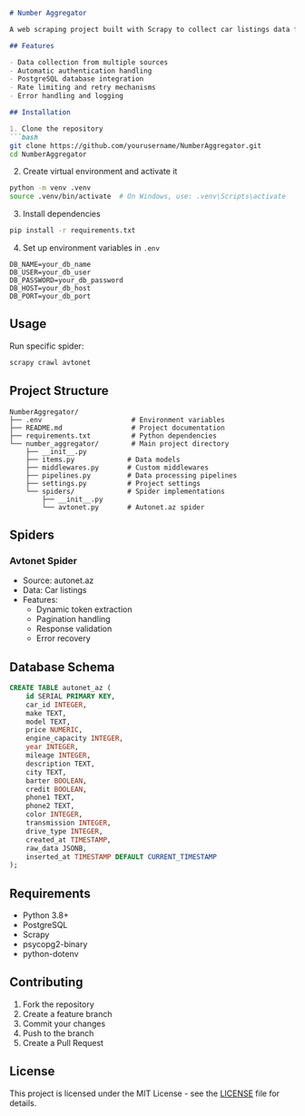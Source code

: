 ```markdown
# Number Aggregator

A web scraping project built with Scrapy to collect car listings data from various automobile marketplaces.

## Features

- Data collection from multiple sources
- Automatic authentication handling
- PostgreSQL database integration
- Rate limiting and retry mechanisms 
- Error handling and logging

## Installation

1. Clone the repository
```bash
git clone https://github.com/yourusername/NumberAggregator.git
cd NumberAggregator
```

2. Create virtual environment and activate it
```bash
python -m venv .venv
source .venv/bin/activate  # On Windows, use: .venv\Scripts\activate
```

3. Install dependencies
```bash
pip install -r requirements.txt
```

4. Set up environment variables in `.env`
```
DB_NAME=your_db_name
DB_USER=your_db_user
DB_PASSWORD=your_db_password
DB_HOST=your_db_host
DB_PORT=your_db_port
```

## Usage

Run specific spider:
```bash
scrapy crawl avtonet
```

## Project Structure

```
NumberAggregator/
├── .env                      # Environment variables
├── README.md                 # Project documentation
├── requirements.txt          # Python dependencies
└── number_aggregator/        # Main project directory
    ├── __init__.py
    ├── items.py             # Data models
    ├── middlewares.py       # Custom middlewares
    ├── pipelines.py         # Data processing pipelines
    ├── settings.py          # Project settings
    └── spiders/             # Spider implementations
        ├── __init__.py
        └── avtonet.py       # Autonet.az spider
```

## Spiders

### Avtonet Spider
- Source: autonet.az
- Data: Car listings
- Features:
  - Dynamic token extraction
  - Pagination handling
  - Response validation
  - Error recovery

## Database Schema

```sql
CREATE TABLE autonet_az (
    id SERIAL PRIMARY KEY,
    car_id INTEGER,
    make TEXT,
    model TEXT,
    price NUMERIC,
    engine_capacity INTEGER,
    year INTEGER,
    mileage INTEGER,
    description TEXT,
    city TEXT,
    barter BOOLEAN,
    credit BOOLEAN,
    phone1 TEXT,
    phone2 TEXT,
    color INTEGER,
    transmission INTEGER,
    drive_type INTEGER,
    created_at TIMESTAMP,
    raw_data JSONB,
    inserted_at TIMESTAMP DEFAULT CURRENT_TIMESTAMP
);
```

## Requirements

- Python 3.8+
- PostgreSQL
- Scrapy
- psycopg2-binary
- python-dotenv

## Contributing

1. Fork the repository
2. Create a feature branch
3. Commit your changes
4. Push to the branch
5. Create a Pull Request

## License

This project is licensed under the MIT License - see the [LICENSE](LICENSE) file for details.
```
